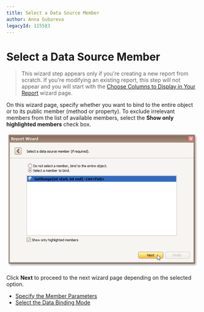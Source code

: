 ```yaml
---
title: Select a Data Source Member
author: Anna Gubareva
legacyId: 115583
---
```

# Select a Data Source Member
> This wizard step appears only if you're creating a new report from scratch. If you're modifying an existing report, this step will not appear and you will start with the [Choose Columns to Display in Your Report](../choose-columns-to-display-in-your-report.md) wizard page.

On this wizard page, specify whether you want to bind to the entire object or to its public member (method or property). To exclude irrelevant members from the list of available members, select the **Show only highlighted members** check box.

![RD_ReportWizard_ObjSelectDataSourceMember](../../../../../../images/img122111.png)

Click **Next** to proceed to the next wizard page depending on the selected option.
* [Specify the Member Parameters](specify-the-member-parameters.md)
* [Select the Data Binding Mode](select-the-data-binding-mode.md)